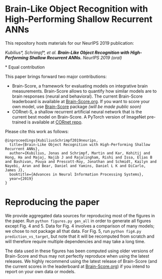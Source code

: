 # Brain-Like Object Recognition with High-Performing Shallow Recurrent ANNs

This repository hosts materials for our NeurIPS 2019 publication:

*Kubilius\*, Schrimpf\*, et al. **Brain-Like Object Recognition with High-Performing Shallow Recurrent ANNs.** NeurIPS 2019 (oral)*

\* Equal contribution

This paper brings forward two major contributions:

- Brain-Score, a framework for evaluating models on integrative brain measurements. Brain-Score allows to quantify how similar models are to brain responses (neural and behavioral). The current Brain-Score leaderboard is available at [Brain-Score.org](https://brain-score.org). If you want to score your own model, use [Brain-Score](https://github.com/brain-score/brain-score) package *(will be made public soon)*
- CORnet-S, a shallow recurrent artificial neural network that is the current best model on Brain-Score. A PyTorch version of ImageNet pre-trained is available at [CORnet repo](https://github.com/dicarlolab/cornet).


Please cite this work as follows:

```
@inproceedings{KubiliusSchrimpf2019neurips,
  title={Brain-Like Object Recognition with High-Performing Shallow Recurrent ANNs},
  author={Kubilius, Jonas and Schrimpf, Martin and Kar, Kohitij and Hong, Ha and Majaj, Najib J and Rajalingham, Rishi and Issa, Elias B and Bashivan, Pouya and Prescott-Roy, Jonathan and Schmidt, Kailyn and Nayebi, Aran and Bear, Daniel and Yamins, Daniel L K and DiCarlo, James J},
  booktitle={Advances in Neural Information Processing Systems},
  year={2019}
}
```

# Reproducing the paper

We provide aggregated data sources for reproducing most of the figures in the paper. Run `python figures.py gen_all` in order to generate all figures except Fig. 4 and 5. Data for Fig. 4 involves a comparison of many models; we chose to not package all that data. For Fig. 5, run `python fig4.py prediction_vs_target`, but note that it will be recomputed from scratch and will therefore require multiple dependencies and may take a long time.

The data used in these figures has been computed using older versions of Brain-Score and thus may not perfectly reproduce when using the latest releases. We highly recommend using the latest release of Brain-Score (and the current scores in the leaderboard at [Brain-Score.org](https://brain-score.org)) if you intend to report on your own data or models.